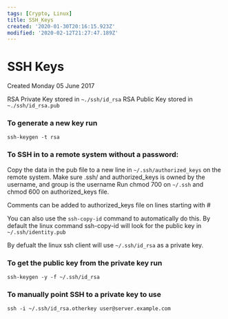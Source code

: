 ```yaml
---
tags: [Crypto, Linux]
title: SSH_Keys
created: '2020-01-30T20:16:15.923Z'
modified: '2020-02-12T21:27:47.189Z'
---
```


# SSH Keys
Created Monday 05 June 2017

RSA Private Key stored in `~./ssh/id_rsa`
RSA Public Key stored in `~./ssh/id_rsa.pub`

### To generate a new key run
`ssh-keygen -t rsa`

### To SSH in to a remote system without a password:
Copy the data in the pub file to a new line in  `~/.ssh/authorized_keys` on the remote system. 
Make sure .ssh/ and authorized_keys is owned by the username, and group is the username
Run chmod 700 on `~/.ssh` and chmod 600 on authorized_keys file.

Comments can be added to authorized_keys file on lines starting with #

You can also use the `ssh-copy-id` command to automatically do this. 
By default the linux command ssh-copy-id will look for the public key in 
`~/.ssh/identity.pub`

By defualt the linux ssh client will use `~/.ssh/id_rsa` as a private key.

### To get the public key from the private key run 
`ssh-keygen -y -f ~/.ssh/id_rsa`

### To manually point SSH to a private key to use  
`ssh -i ~/.ssh/id_rsa.otherkey user@server.example.com`

